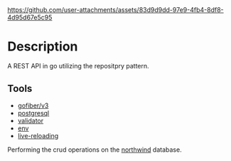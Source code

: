 ##
https://github.com/user-attachments/assets/83d9d9dd-97e9-4fb4-8df8-4d95d67e5c95

# Description
A REST API in go utilizing the repositpry pattern.

## Tools
- [gofiber/v3](https://github.com/gofiber/fiber) 
- [postgresql](https://github.com/lib/pq)
- [validator](https://github.com/go-playground/validator)
- [env](https://github.com/joho/godotenv)
- [live-reloading](https://github.com/air-verse/air)

Performing the crud operations on the [northwind](https://github.com/pthom/northwind_psql) database.


